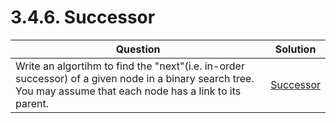 # 3.4.6. Successor
| **Question** | **Solution** |
|--------------|--------------|
| Write an algortihm to find the "next"(i.e. in-order successor) of a given node in a binary search tree. You may assume that each node has a link to its parent. | [Successor](TreesAndGraphs/successor/) |